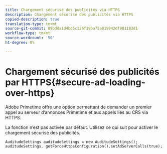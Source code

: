 ```yaml
---
title: Chargement sécurisé des publicités via HTTPS
description: Chargement sécurisé des publicités via HTTPS
copied-description: true
translation-type: tm+mt
source-git-commit: 89bdda1d4bd5c126f19ba75a819942df901183d1
workflow-type: tm+mt
source-wordcount: '50'
ht-degree: 0%

---
```



# Chargement sécurisé des publicités par HTTPS{#secure-ad-loading-over-https}

Adobe Primetime offre une option permettant de demander un premier appel au serveur d’annonces Primetime et aux appels liés au CRS via HTTPS.

La fonction n’est pas activée par défaut. Utilisez ce qui suit pour activer le chargement sécurisé des publicités.

```
AuditudeSettings auditudeSettings = new AuditudeSettings(); 
auditudeSettings. getForceHttpsConfiguration().setAdServerCalls(true);
```

